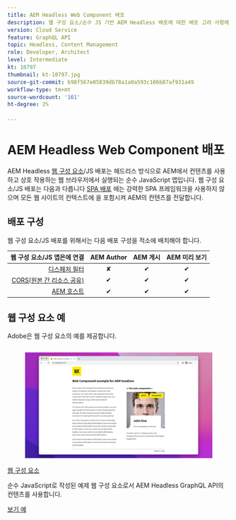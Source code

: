 ```yaml
---
title: AEM Headless Web Component 배포
description: 웹 구성 요소/순수 JS 기반 AEM Headless 배포에 대한 배포 고려 사항에 대해 알아봅니다.
version: Cloud Service
feature: GraphQL API
topic: Headless, Content Management
role: Developer, Architect
level: Intermediate
kt: 10797
thumbnail: kt-10797.jpg
source-git-commit: b98f567e05839db78a1a0a593c106b87af931a49
workflow-type: tm+mt
source-wordcount: '161'
ht-degree: 2%

---
```



# AEM Headless Web Component 배포

AEM Headless [웹 구성 요소](https://developer.mozilla.org/en-US/docs/Web/Web_Components)/JS 배포는 헤드리스 방식으로 AEM에서 컨텐츠를 사용하고 상호 작용하는 웹 브라우저에서 실행되는 순수 JavaScript 앱입니다. 웹 구성 요소/JS 배포는 다음과 다릅니다 [SPA 배포](./spa.md) 에는 강력한 SPA 프레임워크을 사용하지 않으며 모든 웹 사이트의 컨텍스트에 을 포함시켜 AEM의 컨텐츠를 전달합니다.


## 배포 구성

웹 구성 요소/JS 배포를 위해서는 다음 배포 구성을 적소에 배치해야 합니다.

| 웹 구성 요소/JS 앱은에 연결 | AEM Author | AEM 게시 | AEM 미리 보기 |
|---------------------------------------------------:|:----------:|:-----------:|:-----------:|
| [디스패처 필터](./configurations/dispatcher-filters.md) | ✘ | ✔ | ✔ |
| [CORS(원본 간 리소스 공유)](./configurations/cors.md) | ✔ | ✔ | ✔ |
| [AEM 호스트](./configurations/aem-hosts.md) | ✔ | ✔ | ✔ |

## 웹 구성 요소 예

Adobe은 웹 구성 요소의 예를 제공합니다.

<div class="columns is-multiline">
    <!-- Web Component -->
    <div class="column is-half-tablet is-half-desktop is-one-third-widescreen" aria-label="Web Component" tabindex="0">
       <div class="card">
           <div class="card-image">
               <figure class="image is-16by9">
                   <a href="../example-apps/web-component.md" title="웹 구성 요소" tabindex="-1">
                       <img class="is-bordered-r-small" src="../example-apps/assets/web-component/web-component-card.png" alt="웹 구성 요소">
                   </a>
               </figure>
           </div>
           <div class="card-content is-padded-small">
               <div class="content">
                   <p class="headline is-size-6 has-text-weight-bold"><a href="../example-apps/web-component.md" title="웹 구성 요소">웹 구성 요소</a></p>
                   <p class="is-size-6">순수 JavaScript로 작성된 예제 웹 구성 요소로서 AEM Headless GraphQL API의 컨텐츠를 사용합니다.</p>
                   <a href="../example-apps/web-component.md" class="spectrum-Button spectrum-Button--outline spectrum-Button--primary spectrum-Button--sizeM">
                       <span class="spectrum-Button-label has-no-wrap has-text-weight-bold">보기 예</span>
                   </a>
               </div>
           </div>
       </div>
    </div>
</div>
